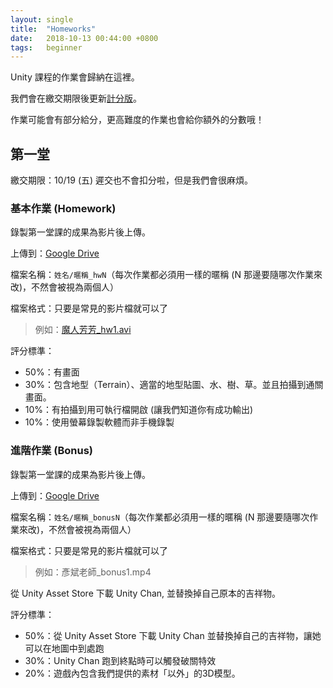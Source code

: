 ```yaml
---
layout: single
title:  "Homeworks"
date:   2018-10-13 00:44:00 +0800
tags:   beginner
---
```


Unity 課程的作業會歸納在這裡。

我們會在繳交期限後更新[計分版](https://j3soon.com/project-unity/scoreboard)。

作業可能會有部分給分，更高難度的作業也會給你額外的分數哦！

## 第一堂

繳交期限：10/19 (五) 遲交也不會扣分啦，但是我們會很麻煩。

### 基本作業 (Homework)

錄製第一堂課的成果為影片後上傳。

上傳到：[Google Drive](https://drive.google.com/open?id=15QL-GawX-mqMWn88cn298_3mWK4XbbDO)

檔案名稱：`姓名/暱稱_hwN`（每次作業都必須用一樣的暱稱 (N 那邊要隨哪次作業來改)，不然會被視為兩個人）

檔案格式：只要是常見的影片檔就可以了

> 例如：[魔人芳芳_hw1.avi](https://hackmd.io/JX_CQpWZRQKiJMiG7-zk2A?both)

評分標準：

- 50%：有畫面
- 30%：包含地型（Terrain）、適當的地型貼圖、水、樹、草。並且拍攝到通關畫面。
- 10%：有拍攝到用可執行檔開啟 (讓我們知道你有成功輸出)
- 10%：使用螢幕錄製軟體而非手機錄製

### 進階作業 (Bonus)

錄製第一堂課的成果為影片後上傳。

上傳到：[Google Drive](https://drive.google.com/open?id=15QL-GawX-mqMWn88cn298_3mWK4XbbDO)

檔案名稱：`姓名/暱稱_bonusN`（每次作業都必須用一樣的暱稱 (N 那邊要隨哪次作業來改)，不然會被視為兩個人）

檔案格式：只要是常見的影片檔就可以了

> 例如：彥斌老師_bonus1.mp4

從 Unity Asset Store 下載 Unity Chan, 並替換掉自己原本的吉祥物。

評分標準：

- 50%：從 Unity Asset Store 下載 Unity Chan 並替換掉自己的吉祥物，讓她可以在地圖中到處跑
- 30%：Unity Chan 跑到終點時可以觸發破關特效
- 20%：遊戲內包含我們提供的素材「以外」的3D模型。